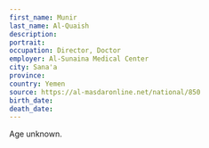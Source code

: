 ```yaml
---
first_name: Munir
last_name: Al-Quaish
description: 
portrait: 
occupation: Director, Doctor
employer: Al-Sunaina Medical Center
city: Sana'a
province: 
country: Yemen
source: https://al-masdaronline.net/national/850
birth_date: 
death_date: 
---
```


Age unknown.